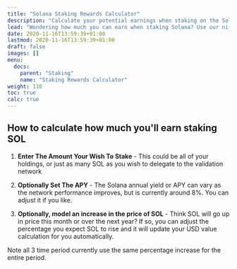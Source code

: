 ```yaml
---
title: "Solana Staking Rewards Calculator"
description: "Calculate your potential earnings when staking on the Solana network"
lead: "Wondering how much you can earn when staking Solana? Use our nifty calculator to work it out"
date: 2020-11-16T13:59:39+01:00
lastmod: 2020-11-16T13:59:39+01:00
draft: false
images: []
menu:
  docs:
    parent: "Staking"
    name: "Staking Rewards Calculator"
weight: 110
toc: true
calc: true
---
```


## How to calculate how much you'll earn staking SOL

1. **Enter The Amount Your Wish To Stake** -
This could be all of your holdings, or just as many SOL as you wish to delegate to the validation network

1. **Optionally Set The APY** -
The Solana annual yield or APY can vary as the network performance improves, but is currently around 8%. You can adjust it if you like.

1. **Optionally, model an increase in the price of SOL** -
Think SOL will go up in price this month or over the next year? If so, you can adjust the percentage you expect SOL to rise and it will update your USD value calculation for you automatically.

Note all 3 time period currently use the same percentage increase for the entire period.




